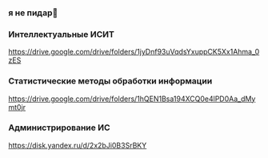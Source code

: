 ### я не пидар👋

### Интеллектуальные ИСИТ
https://drive.google.com/drive/folders/1jyDnf93uVqdsYxuppCK5Xx1Ahma_0zES </br>
### Статистические методы обработки информации
https://drive.google.com/drive/folders/1hQEN1Bsa194XCQ0e4lPD0Aa_dMymt0jr </br>
### Администрирование ИС </br>
https://disk.yandex.ru/d/2x2bJi0B3SrBKY

